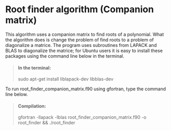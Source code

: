 # Root finder algorithm (Companion matrix)

  This algorithm uses a companion matrix to find roots of a polynomial. What the algorithm
does is change the problem of find roots to a problem of diagonalize a matrice. The program
uses subroutines from LAPACK and BLAS to diagonalize the matrice; for Ubuntu users
it is easy to install these packages using the command line below in the terminal.

  > #### In the terminal:
  >
  > sudo apt-get install liblapack-dev libblas-dev


 To run root_finder_companion_matrix.f90 using gfortran, type the command line below. 

  > #### Compilation:
  >
  > gfortran -llapack -lblas root_finder_companion_matrix.f90 -o root_finder && ./root_finder

